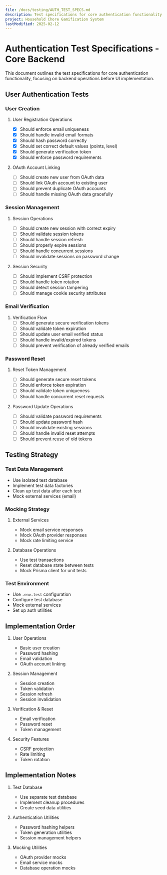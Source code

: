 ```yaml
---
file: /docs/testing/AUTH_TEST_SPECS.md
description: Test specifications for core authentication functionality
project: Household Chore Gamification System
lastModified: 2025-02-12
---
```


# Authentication Test Specifications - Core Backend

This document outlines the test specifications for core authentication
functionality, focusing on backend operations before UI implementation.

## User Authentication Tests

### User Creation

1. User Registration Operations

   - [x] Should enforce email uniqueness
   - [x] Should handle invalid email formats
   - [x] Should hash password correctly
   - [x] Should set correct default values (points, level)
   - [x] Should generate verification token
   - [x] Should enforce password requirements

2. OAuth Account Linking
   - [ ] Should create new user from OAuth data
   - [ ] Should link OAuth account to existing user
   - [ ] Should prevent duplicate OAuth accounts
   - [ ] Should handle missing OAuth data gracefully

### Session Management

1. Session Operations

   - [ ] Should create new session with correct expiry
   - [ ] Should validate session tokens
   - [ ] Should handle session refresh
   - [ ] Should properly expire sessions
   - [ ] Should handle concurrent sessions
   - [ ] Should invalidate sessions on password change

2. Session Security
   - [ ] Should implement CSRF protection
   - [ ] Should handle token rotation
   - [ ] Should detect session tampering
   - [ ] Should manage cookie security attributes

### Email Verification

1. Verification Flow
   - [ ] Should generate secure verification tokens
   - [ ] Should validate token expiration
   - [ ] Should update user email verified status
   - [ ] Should handle invalid/expired tokens
   - [ ] Should prevent verification of already verified emails

### Password Reset

1. Reset Token Management

   - [ ] Should generate secure reset tokens
   - [ ] Should enforce token expiration
   - [ ] Should validate token uniqueness
   - [ ] Should handle concurrent reset requests

2. Password Update Operations
   - [ ] Should validate password requirements
   - [ ] Should update password hash
   - [ ] Should invalidate existing sessions
   - [ ] Should handle invalid reset attempts
   - [ ] Should prevent reuse of old tokens

## Testing Strategy

### Test Data Management

- Use isolated test database
- Implement test data factories
- Clean up test data after each test
- Mock external services (email)

### Mocking Strategy

1. External Services

   - Mock email service responses
   - Mock OAuth provider responses
   - Mock rate limiting service

2. Database Operations
   - Use test transactions
   - Reset database state between tests
   - Mock Prisma client for unit tests

### Test Environment

- Use `.env.test` configuration
- Configure test database
- Mock external services
- Set up auth utilities

## Implementation Order

1. User Operations

   - Basic user creation
   - Password hashing
   - Email validation
   - OAuth account linking

2. Session Management

   - Session creation
   - Token validation
   - Session refresh
   - Session invalidation

3. Verification & Reset

   - Email verification
   - Password reset
   - Token management

4. Security Features
   - CSRF protection
   - Rate limiting
   - Token rotation

## Implementation Notes

1. Test Database

   - Use separate test database
   - Implement cleanup procedures
   - Create seed data utilities

2. Authentication Utilities

   - Password hashing helpers
   - Token generation utilities
   - Session management helpers

3. Mocking Utilities
   - OAuth provider mocks
   - Email service mocks
   - Database operation mocks
